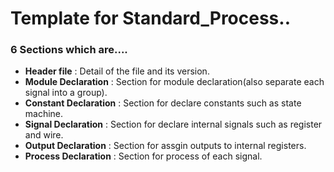 # Template for Standard_Process..
### 6 Sections which are....
- **Header file** : Detail of the file and its version.
- **Module Declaration** : Section for module declaration(also separate each signal into a group).
- **Constant Declaration** : Section for declare constants such as state machine.
- **Signal Declaration** : Section for declare internal signals such as register and wire.
- **Output Declaration** : Section for assgin outputs to internal registers.
- **Process Declaration** : Section for process of each signal.

